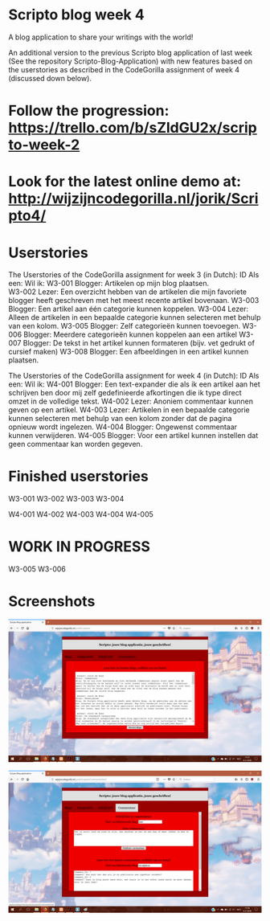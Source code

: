 # Scripto blog week 4
A blog application to share your writings with the world!

An additional version to the previous Scripto blog application of last week (See the repository Scripto-Blog-Application) with new features based on the userstories as described in the CodeGorilla assignment of week 4 (discussed down below).

# Follow the progression: https://trello.com/b/sZldGU2x/scripto-week-2

# Look for the latest online demo at: http://wijzijncodegorilla.nl/jorik/Scripto4/

# Userstories
The Userstories of the CodeGorilla assignment for week 3 (in Dutch):
ID     Als een:    Wil ik:
W3-001 Blogger:    Artikelen op mijn blog plaatsen.  
W3-002 Lezer:      Een overzicht hebben van de artikelen die mijn favoriete blogger heeft geschreven met het meest recente artikel bovenaan.
W3-003 Blogger:    Een artikel aan één categorie kunnen koppelen.
W3-004 Lezer:      Alleen de artikelen in een bepaalde categorie kunnen selecteren met behulp van een kolom.
W3-005 Blogger:    Zelf categorieën kunnen toevoegen.
W3-006 Blogger:    Meerdere categorieën kunnen koppelen aan een artikel
W3-007 Blogger:    De tekst in het artikel kunnen formateren (bijv. vet gedrukt of cursief maken)
W3-008 Blogger:    Een afbeeldingen in een artikel kunnen plaatsen.

The Userstories of the CodeGorilla assignment for week 4 (in Dutch):
ID     Als een:    Wil ik:
W4-001 Blogger:    Een text-expander die als ik een artikel aan het schrijven ben door mij zelf gedefinieerde afkortingen die ik type direct omzet in de volledige tekst.
W4-002 Lezer:      Anoniem commentaar kunnen geven op een artikel.
W4-003 Lezer:      Artikelen in een bepaalde categorie kunnen selecteren met behulp van een kolom zonder dat de pagina opnieuw wordt ingelezen.
W4-004 Blogger:    Ongewenst commentaar kunnen verwijderen.
W4-005 Blogger:    Voor een artikel kunnen instellen dat geen commentaar kan worden gegeven.

# Finished userstories
W3-001
W3-002
W3-003
W3-004

W4-001
W4-002
W4-003
W4-004
W4-005

# WORK IN PROGRESS
W3-005
W3-006

# Screenshots
![Alt text](https://github.com/JorikdeBoer/Scripto-blog-week-4/blob/master/Scriptoblogpage.png?raw=true "Scripto blog homepage")

![Alt text](https://github.com/JorikdeBoer/Scripto-blog-week-4/blob/master/Scriptocommentpage.png?raw=true "Scripto blog commentpage")
